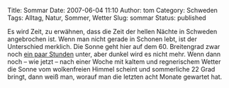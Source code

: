 Title: Sommar
Date: 2007-06-04 11:10
Author: tom
Category: Schweden
Tags: Alltag, Natur, Sommer, Wetter
Slug: sommar
Status: published

Es wird Zeit, zu erwähnen, dass die Zeit der hellen Nächte in Schweden
angebrochen ist. Wenn man nicht gerade in Schonen lebt, ist der
Unterschied merklich. Die Sonne geht hier auf dem 60. Breitengrad zwar
noch [ein paar
Stunden](http://www.fiket.de/2006/11/04/schatten-und-licht/) unter, aber
dunkel wird es nicht mehr. Wenn dann noch – wie jetzt – nach einer Woche
mit kaltem und regnerischem Wetter die Sonne vom wolkenfreien Himmel
scheint und sommerliche 22 Grad bringt, dann weiß man, worauf man die
letzten acht Monate gewartet hat.

